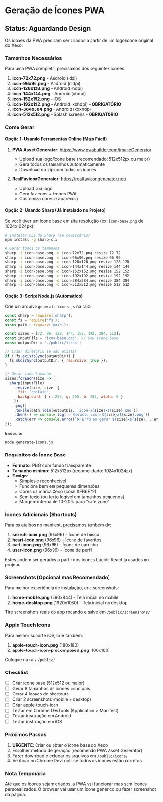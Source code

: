 # Geração de Ícones PWA

## Status: Aguardando Design

Os ícones da PWA precisam ser criados a partir de um logo/ícone original do Xeco.

### Tamanhos Necessários

Para uma PWA completa, precisamos dos seguintes ícones:

1. **icon-72x72.png** - Android (ldpi)
2. **icon-96x96.png** - Android (mdpi)
3. **icon-128x128.png** - Android (hdpi)
4. **icon-144x144.png** - Android (xhdpi)
5. **icon-152x152.png** - iOS
6. **icon-192x192.png** - Android (xxhdpi) - **OBRIGATÓRIO**
7. **icon-384x384.png** - Android (xxxhdpi)
8. **icon-512x512.png** - Splash screens - **OBRIGATÓRIO**

### Como Gerar

#### Opção 1: Usando Ferramentas Online (Mais Fácil)

1. **PWA Asset Generator**: https://www.pwabuilder.com/imageGenerator
   - Upload sua logo/ícone base (recomendado: 512x512px ou maior)
   - Gera todos os tamanhos automaticamente
   - Download do zip com todos os ícones

2. **RealFaviconGenerator**: https://realfavicongenerator.net/
   - Upload sua logo
   - Gera favicons + ícones PWA
   - Customiza cores e aparência

#### Opção 2: Usando Sharp (Já Instalado no Projeto)

Se você tiver um ícone base em alta resolução (ex: `icon-base.png` de 1024x1024px):

```bash
# Instalar CLI do Sharp (se necessário)
npm install -g sharp-cli

# Gerar todos os tamanhos
sharp -i icon-base.png -o icon-72x72.png resize 72 72
sharp -i icon-base.png -o icon-96x96.png resize 96 96
sharp -i icon-base.png -o icon-128x128.png resize 128 128
sharp -i icon-base.png -o icon-144x144.png resize 144 144
sharp -i icon-base.png -o icon-152x152.png resize 152 152
sharp -i icon-base.png -o icon-192x192.png resize 192 192
sharp -i icon-base.png -o icon-384x384.png resize 384 384
sharp -i icon-base.png -o icon-512x512.png resize 512 512
```

#### Opção 3: Script Node.js (Automático)

Crie um arquivo `generate-icons.js` na raiz:

```javascript
const sharp = require('sharp');
const fs = require('fs');
const path = require('path');

const sizes = [72, 96, 128, 144, 152, 192, 384, 512];
const inputFile = 'icon-base.png'; // Seu ícone base
const outputDir = './public/icons';

// Criar diretório se não existir
if (!fs.existsSync(outputDir)) {
  fs.mkdirSync(outputDir, { recursive: true });
}

// Gerar cada tamanho
sizes.forEach(size => {
  sharp(inputFile)
    .resize(size, size, {
      fit: 'contain',
      background: { r: 255, g: 255, b: 255, alpha: 0 }
    })
    .png()
    .toFile(path.join(outputDir, `icon-${size}x${size}.png`))
    .then(() => console.log(`✅ Gerado: icon-${size}x${size}.png`))
    .catch(err => console.error(`❌ Erro ao gerar ${size}x${size}:`, err));
});
```

Execute:
```bash
node generate-icons.js
```

### Requisitos do Ícone Base

- **Formato**: PNG com fundo transparente
- **Tamanho mínimo**: 512x512px (recomendado: 1024x1024px)
- **Design**: 
  - Simples e reconhecível
  - Funciona bem em pequenas dimensões
  - Cores da marca Xeco (coral #FB6F72)
  - Sem texto (ou texto legível em tamanhos pequenos)
  - Margem interna de 10-20% para "safe zone"

### Ícones Adicionais (Shortcuts)

Para os atalhos no manifest, precisamos também de:

1. **search-icon.png** (96x96) - Ícone de busca
2. **heart-icon.png** (96x96) - Ícone de favoritos
3. **cart-icon.png** (96x96) - Ícone de carrinho
4. **user-icon.png** (96x96) - Ícone de perfil

Estes podem ser gerados a partir dos ícones Lucide React já usados no projeto.

### Screenshots (Opcional mas Recomendado)

Para melhor experiência de instalação, crie screenshots:

1. **home-mobile.png** (390x844) - Tela inicial no mobile
2. **home-desktop.png** (1920x1080) - Tela inicial no desktop

Tire screenshots reais do app rodando e salve em `/public/screenshots/`

### Apple Touch Icons

Para melhor suporte iOS, crie também:

1. **apple-touch-icon.png** (180x180)
2. **apple-touch-icon-precomposed.png** (180x180)

Coloque na raiz `/public/`

### Checklist

- [ ] Criar ícone base (512x512 ou maior)
- [ ] Gerar 8 tamanhos de ícones principais
- [ ] Gerar 4 ícones de shortcuts
- [ ] Criar 2 screenshots (mobile + desktop)
- [ ] Criar apple-touch-icon
- [ ] Testar em Chrome DevTools (Application > Manifest)
- [ ] Testar instalação em Android
- [ ] Testar instalação em iOS

### Próximos Passos

1. **URGENTE**: Criar ou obter o ícone base do Xeco
2. Escolher método de geração (recomendo PWA Asset Generator)
3. Fazer download e colocar os arquivos em `/public/icons/`
4. Verificar no Chrome DevTools se todos os ícones estão corretos

### Nota Temporária

Até que os ícones sejam criados, a PWA vai funcionar mas sem ícones personalizados. O browser vai usar um ícone genérico ou fazer screenshot da página.
